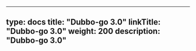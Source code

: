
---
type: docs
title: "Dubbo-go 3.0"
linkTitle: "Dubbo-go 3.0"
weight: 200
description: "Dubbo-go 3.0"
---

